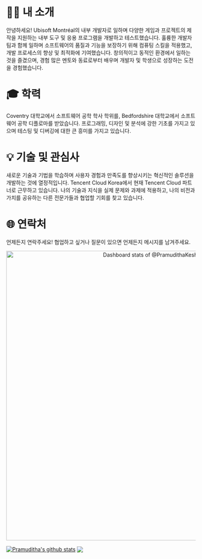 # 👨‍💻 내 소개

안녕하세요! Ubisoft Montréal의 내부 개발자로 일하며 다양한 게임과 프로젝트의 제작을 지원하는 내부 도구 및 응용 프로그램을 개발하고 테스트했습니다. 훌륭한 개발자 팀과 함께 일하며 소프트웨어의 품질과 기능을 보장하기 위해 컴퓨팅 스킬을 적용했고, 개발 프로세스의 향상 및 최적화에 기여했습니다. 창의적이고 동적인 환경에서 일하는 것을 즐겼으며, 경험 많은 멘토와 동료로부터 배우며 개발자 및 학생으로 성장하는 도전을 경험했습니다.

# 🎓 학력

Coventry 대학교에서 소프트웨어 공학 학사 학위를, Bedfordshire 대학교에서 소프트웨어 공학 디플로마를 받았습니다. 프로그래밍, 디자인 및 분석에 강한 기초를 가지고 있으며 테스팅 및 디버깅에 대한 큰 흥미를 가지고 있습니다.

# 💡 기술 및 관심사

새로운 기술과 기법을 학습하며 사용자 경험과 만족도를 향상시키는 혁신적인 솔루션을 개발하는 것에 열정적입니다. Tencent Cloud Korea에서 현재 Tencent Cloud 파트너로 근무하고 있습니다. 나의 기술과 지식을 실제 문제와 과제에 적용하고, 나의 비전과 가치를 공유하는 다른 전문가들과 협업할 기회를 찾고 있습니다.

# 🌐 연락처

언제든지 연락주세요! 협업하고 싶거나 질문이 있으면 언제든지 메시지를 남겨주세요.


<!-- Copy-paste in your Readme.md file -->

<a href="https://next.ossinsight.io/widgets/official/compose-user-dashboard-stats?user_id=124908083" target="_blank" style="display: block" align="center">
  <picture>
    <source media="(prefers-color-scheme: dark)" srcset="https://next.ossinsight.io/widgets/official/compose-user-dashboard-stats/thumbnail.png?user_id=124908083&image_size=auto&color_scheme=dark" width="771" height="auto">
    <img alt="Dashboard stats of @PramudithaKeshara" src="https://next.ossinsight.io/widgets/official/compose-user-dashboard-stats/thumbnail.png?user_id=124908083&image_size=auto&color_scheme=light" width="771" height="auto">
  </picture>
</a>

<a href="https://github.com/anuraghazra/github-readme-stats"><img align="center" src="https://github-readme-stats.vercel.app/api?username=PramudithaKeshara&theme=github_dark&hide=contribs,issues&show_icons=true&hide_border=true" alt="Pramuditha's github stats" /></a>  <a href="https://github.com/anuraghazra/github-readme-stats"><img align="center" src="![Top Langs](https://github-readme-stats.vercel.app/api/top-langs/?username=PramudithaKeshara&langs_count=8&theme=github_dark&layout=compact&hide_border=true)
" /></a> 
<!-- Made with [OSS Insight](https://ossinsight.io/) -->

